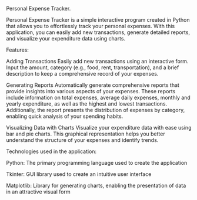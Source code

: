 Personal Expense Tracker.

Personal Expense Tracker is a simple interactive program created in Python that allows you to effortlessly track your personal expenses. With this application, you can easily add new transactions, generate detailed reports, and visualize your expenditure data using charts.

Features:

Adding Transactions
Easily add new transactions using an interactive form. Input the amount, category (e.g., food, rent, transportation), and a brief description to keep a comprehensive record of your expenses.

Generating Reports
Automatically generate comprehensive reports that provide insights into various aspects of your expenses. These reports include information on total expenses, average daily expenses, monthly and yearly expenditure, as well as the highest and lowest transactions. Additionally, the report presents the distribution of expenses by category, enabling quick analysis of your spending habits.

Visualizing Data with Charts
Visualize your expenditure data with ease using bar and pie charts. This graphical representation helps you better understand the structure of your expenses and identify trends.

Technologies used in the application:

Python: The primary programming language used to create the application

Tkinter: GUI library used to create an intuitive user interface

Matplotlib: Library for generating charts, enabling the presentation of data in an attractive visual form
